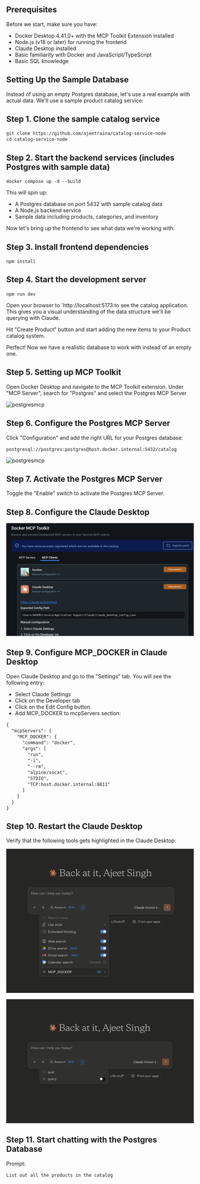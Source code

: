 
## Prerequisites

Before we start, make sure you have:

- Docker Desktop 4.41.0+ with the MCP Toolkit Extension installed
- Node.js (v18 or later) for running the frontend
- Claude Desktop installed
- Basic familiarity with Docker and JavaScript/TypeScript
- Basic SQL knowledge

## Setting Up the Sample Database

Instead of using an empty Postgres database, let's use a real example with actual data. 
We'll use a sample product catalog service:

## Step 1. Clone the sample catalog service

```
git clone https://github.com/ajeetraina/catalog-service-node
cd catalog-service-node
```

## Step 2. Start the backend services (includes Postgres with sample data)

```
docker compose up -d --build
```

This will spin up:


- A Postgres database on port 5432 with sample catalog data
- A Node.js backend service
- Sample data including products, categories, and inventory

Now let's bring up the frontend to see what data we're working with:


## Step 3. Install frontend dependencies

```
npm install
```

## Step 4. Start the development server

```
npm run dev
```

Open your browser to `http://localhost:5173 to see the catalog application. 
This gives you a visual understanding of the data structure we'll be querying with Claude.


Hit "Create Product" button and start adding the new items to your Product catalog system.

Perfect! Now we have a realistic database to work with instead of an empty one.


## Step 5. Setting up MCP Toolkit

Open Docker Desktop and navigate to the MCP Toolkit extension.
Under "MCP Server", search for "Postgres" and select the Postgres MCP Server

![postgresmcp](images/postgres-mcp.png)

## Step 6. Configure the Postgres MCP Server

Click "Configuration" and add the right URL for your Postgres database:

```
postgresql://postgres:postgres@host.docker.internal:5432/catalog
```

![postgresmcp](images/postgres-config.png)

## Step 7. Activate the Postgres MCP Server

Toggle the "Enable" switch to activate the Postgres MCP Server.

## Step 8. Configure the Claude Desktop

![claude-config](images/claude-config.png)

## Step 9. Configure MCP_DOCKER in Claude Desktop 

Open Claude Desktop and go to the "Settings" tab. You will see the following entry:

- Select Claude Settings
- Click on the Developer tab
- Click on the Edit Config button
- Add MCP_DOCKER to mcpServers section:

```
{
  "mcpServers": {
    "MCP_DOCKER": {
      "command": "docker",
      "args": [
        "run",
        "-i",
        "--rm",
        "alpine/socat",
        "STDIO",
        "TCP:host.docker.internal:8811"
      ]
    }
  }
}
```

## Step 10. Restart the Claude Desktop

Verify that the following tools gets highlighted in the Claude Desktop:

![mcpdocker](images/claude_mcp_docker.png)


![mcpquery](images/claude_postgres_query.png)

## Step 11. Start chatting with the Postgres Database

Prompt: 

```
List out all the products in the catalog
```






